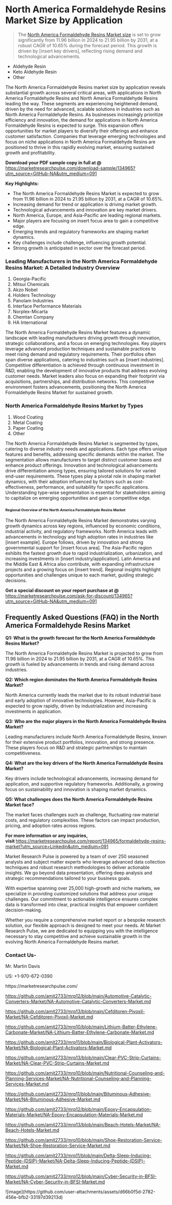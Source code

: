 <h1>North America Formaldehyde Resins Market&nbsp;Size by Application</h1><blockquote><p>The <a href="https://marketresearchpulse.com/download-sample/134965?utm_source=GitHub-NA&amp;utm_medium=091">North America Formaldehyde Resins Market size</a> is set to grow significantly from 11.96 billion in 2024 to 21.95 billion by 2031, at a robust CAGR of 10.65% during the forecast period. This growth is driven by [insert key drivers], reflecting rising demand and technological advancements.</p></blockquote><ul><li>Aldehyde Resin<li> Keto Aldehyde Resin<li> Other</li></ul><p>The North America Formaldehyde Resins market size by application reveals substantial growth across several critical areas, with applications in North America Formaldehyde Resins and North America Formaldehyde Resins leading the way. These segments are experiencing heightened demand, driven by the need for advanced, scalable solutions in industries such as North America Formaldehyde Resins. As businesses increasingly prioritize efficiency and innovation, the demand for applications in North America Formaldehyde Resins is expected to surge. This expansion offers opportunities for market players to diversify their offerings and enhance customer satisfaction. Companies that leverage emerging technologies and focus on niche applications in North America Formaldehyde Resins are positioned to thrive in this rapidly evolving market, ensuring sustained growth and profitability.</p><p><strong>Download your PDF sample copy in full at @ </strong><a href="https://marketresearchpulse.com/download-sample/134965?utm_source=GitHub-NA&amp;utm_medium=091">https://marketresearchpulse.com/download-sample/134965?utm_source=GitHub-NA&amp;utm_medium=091</a></p><p><strong>Key Highlights: </strong></p><ul><li>The North America Formaldehyde Resins Market is expected to grow from 11.96 billion in 2024 to 21.95 billion by 2031, at a CAGR of 10.65%.</li><li>Increasing demand for trend or application is driving market growth.</li><li>Technological advancements and innovation are key market drivers.</li><li>North America, Europe, and Asia-Pacific are leading regional markets.</li><li>Major players are focusing on insert focus area to gain a competitive edge.</li><li>Emerging trends and regulatory frameworks are shaping market dynamics.</li><li>Key challenges include challenge, influencing growth potential.</li><li>Strong growth is anticipated in sector over the forecast period.</li></ul><h3>Leading Manufacturers in the North America Formaldehyde Resins Market: A Detailed Industry Overview</h3><ol><li>Georgia-Pacific</li><li>Mitsui Chemicals</li><li>Akzo Nobel</li><li>Holders Technology</li><li>Panolam Industries</li><li>Interface Performance Materials</li><li>Norplex-Micarta</li><li>Chemtan Company</li><li>HA International</li></ol><div class="flex max-w-full flex-col flex-grow"><div class="min-h-8 text-message flex w-full flex-col items-end gap-2 whitespace-normal break-words [.text-message+&amp;]:mt-5" dir="auto" data-message-author-role="assistant" data-message-id="fd8432e4-4910-450d-b182-61b7bfb0a01f" data-message-model-slug="gpt-4o"><div class="flex w-full flex-col gap-1 empty:hidden first:pt-[3px]"><div class="markdown prose w-full break-words dark:prose-invert light"><p>The North America Formaldehyde Resins Market features a dynamic landscape with leading manufacturers driving growth through innovation, strategic collaborations, and a focus on emerging technologies. Key players leverage advanced production techniques and sustainable practices to meet rising demand and regulatory requirements. Their portfolios often span diverse applications, catering to industries such as [insert industries]. Competitive differentiation is achieved through continuous investment in R&amp;D, enabling the development of innovative products that address evolving customer needs. Market leaders also focus on expanding their footprint via acquisitions, partnerships, and distribution networks. This competitive environment fosters advancements, positioning the North America Formaldehyde Resins Market for sustained growth.</p></div></div></div></div><h3>North America Formaldehyde Resins Market by Types</h3><ol><li>Wood Coating<li> Metal Coating<li> Paper Coating<li> Other</li></ol><div class="flex max-w-full flex-col flex-grow"><div class="min-h-8 text-message flex w-full flex-col items-end gap-2 whitespace-normal break-words [.text-message+&amp;]:mt-5" dir="auto" data-message-author-role="assistant" data-message-id="084470be-0bb7-4664-bddf-5156b4f41249" data-message-model-slug="gpt-4o-mini"><div class="flex w-full flex-col gap-1 empty:hidden first:pt-[3px]"><div class="markdown prose w-full break-words dark:prose-invert light"><p>The North America Formaldehyde Resins Market is segmented by types, catering to diverse industry needs and applications. Each type offers unique features and benefits, addressing specific demands within the market. The segmentation allows manufacturers to target distinct customer bases and enhance product offerings. Innovation and technological advancements drive differentiation among types, ensuring tailored solutions for varied end-user requirements. These types play a pivotal role in shaping market dynamics, with their adoption influenced by factors such as cost-effectiveness, performance, and suitability for specific applications. Understanding type-wise segmentation is essential for stakeholders aiming to capitalize on emerging opportunities and gain a competitive edge.</p></div></div></div></div><h3><span style="font-size: 11px;">Regional Overview of the North America Formaldehyde Resins Market</span></h3><div class="flex max-w-full flex-col flex-grow"><div class="min-h-8 text-message flex w-full flex-col items-end gap-2 whitespace-normal break-words [.text-message+&amp;]:mt-5" dir="auto" data-message-author-role="assistant" data-message-id="e9038762-ce64-4e30-91c9-9bd413514231" data-message-model-slug="gpt-4o-mini"><div class="flex w-full flex-col gap-1 empty:hidden first:pt-[3px]"><div class="markdown prose w-full break-words dark:prose-invert light"><p>The North America Formaldehyde Resins Market demonstrates varying growth dynamics across key regions, influenced by economic conditions, industrial activity, and regulatory frameworks. North America leads with advancements in technology and high adoption rates in industries like [insert example]. Europe follows, driven by innovation and strong governmental support for [insert focus area]. The Asia-Pacific region exhibits the fastest growth due to rapid industrialization, urbanization, and increasing investments in [insert industry/application]. Latin America and the Middle East &amp; Africa also contribute, with expanding infrastructure projects and a growing focus on [insert trend]. Regional insights highlight opportunities and challenges unique to each market, guiding strategic decisions.</p></div></div></div></div><p><strong>Get a special discount on your report purchase at @ </strong><a href="https://marketresearchpulse.com/ask-for-discount/134965?utm_source=GitHub-NA&amp;utm_medium=091">https://marketresearchpulse.com/ask-for-discount/134965?utm_source=GitHub-NA&amp;utm_medium=091</a></p><h2>Frequently Asked Questions (FAQ) in the North America Formaldehyde Resins Market</h2><p><strong>Q1: What is the growth forecast for the North America Formaldehyde Resins Market?</strong></p><p>The North America Formaldehyde Resins Market is projected to grow from 11.96 billion in 2024 to 21.95 billion by 2031, at a CAGR of 10.65%. This growth is fueled by advancements in trends and rising demand across industries.</p><p><strong>Q2: Which region dominates the North America Formaldehyde Resins Market?</strong></p><p>North America currently leads the market due to its robust industrial base and early adoption of innovative technologies. However, Asia-Pacific is expected to grow rapidly, driven by industrialization and increasing investments in application.</p><p><strong>Q3: Who are the major players in the North America Formaldehyde Resins Market?</strong></p><p>Leading manufacturers include North America Formaldehyde Resins, known for their extensive product portfolios, innovation, and strong presence. These players focus on R&amp;D and strategic partnerships to maintain competitiveness.</p><p><strong>Q4: What are the key drivers of the North America Formaldehyde Resins Market?</strong></p><p>Key drivers include technological advancements, increasing demand for application, and supportive regulatory frameworks. Additionally, a growing focus on sustainability and innovation is shaping market dynamics.</p><p><strong>Q5: What challenges does the North America Formaldehyde Resins Market face?</strong></p><p>The market faces challenges such as challenge, fluctuating raw material costs, and regulatory complexities. These factors can impact production, pricing, and adoption rates across regions.</p><p><strong>For more information or any inquiries, visit&nbsp;</strong><a href="https://marketresearchpulse.com/report/134965/formaldehyde-resins-market?utm_source=Linkedin&utm_medium=091">https://marketresearchpulse.com/report/134965/formaldehyde-resins-market?utm_source=Linkedin&utm_medium=091</a></p><p>Market Research Pulse is powered by a team of over 250 seasoned analysts and subject matter experts who leverage advanced data collection techniques and robust research methodologies to deliver actionable insights. We go beyond data presentation, offering deep analysis and strategic recommendations tailored to your business goals.</p><p>With expertise spanning over 25,000 high-growth and niche markets, we specialize in providing customized solutions that address your unique challenges. Our commitment to actionable intelligence ensures complex data is transformed into clear, practical insights that empower confident decision-making.</p><p>Whether you require a comprehensive market report or a bespoke research solution, our flexible approach is designed to meet your needs. At Market Research Pulse, we are dedicated to equipping you with the intelligence necessary to stay competitive and achieve sustainable growth in the evolving North America Formaldehyde Resins market.</p><h3><strong>Contact Us-</strong></h3><p>Mr. Martin Davis</p><p>US: +1-970-672-0390</p><p>https://marketresearchpulse.com/</p><p><a href="https://github.com/amit2733/mrp12/blob/main/Automotive-Catalytic-Converters-Market/NA-Automotive-Catalytic-Converters-Market.md">https://github.com/amit2733/mrp12/blob/main/Automotive-Catalytic-Converters-Market/NA-Automotive-Catalytic-Converters-Market.md</a></p><p><a href="https://github.com/amit2733/mrp13/blob/main/Cefditoren-Pivoxil-Market/NA-Cefditoren-Pivoxil-Market.md">https://github.com/amit2733/mrp13/blob/main/Cefditoren-Pivoxil-Market/NA-Cefditoren-Pivoxil-Market.md</a></p><p><a href="https://github.com/amit2733/mrp10/blob/main/Lithium-Batter-Ethylene-Carbonate-Market/NA-Lithium-Batter-Ethylene-Carbonate-Market.md">https://github.com/amit2733/mrp10/blob/main/Lithium-Batter-Ethylene-Carbonate-Market/NA-Lithium-Batter-Ethylene-Carbonate-Market.md</a></p><p><a href="https://github.com/amit2733/mrp11/blob/main/Biological-Plant-Activators-Market/NA-Biological-Plant-Activators-Market.md">https://github.com/amit2733/mrp11/blob/main/Biological-Plant-Activators-Market/NA-Biological-Plant-Activators-Market.md</a></p><p><a href="https://github.com/amit2733/mrp13/blob/main/Clear-PVC-Strip-Curtains-Market/NA-Clear-PVC-Strip-Curtains-Market.md">https://github.com/amit2733/mrp13/blob/main/Clear-PVC-Strip-Curtains-Market/NA-Clear-PVC-Strip-Curtains-Market.md</a></p><p><a href="https://github.com/amit2733/mrp10/blob/main/Nutritional-Counseling-and-Planning-Services-Market/NA-Nutritional-Counseling-and-Planning-Services-Market.md">https://github.com/amit2733/mrp10/blob/main/Nutritional-Counseling-and-Planning-Services-Market/NA-Nutritional-Counseling-and-Planning-Services-Market.md</a></p><p><a href="https://github.com/amit2733/mrp11/blob/main/Bituminous-Adhesive-Market/NA-Bituminous-Adhesive-Market.md">https://github.com/amit2733/mrp11/blob/main/Bituminous-Adhesive-Market/NA-Bituminous-Adhesive-Market.md</a></p><p><a href="https://github.com/amit2733/mrp12/blob/main/Epoxy-Encapsulation-Materials-Market/NA-Epoxy-Encapsulation-Materials-Market.md">https://github.com/amit2733/mrp12/blob/main/Epoxy-Encapsulation-Materials-Market/NA-Epoxy-Encapsulation-Materials-Market.md</a></p><p><a href="https://github.com/amit2733/mrp13/blob/main/Beach-Hotels-Market/NA-Beach-Hotels-Market.md">https://github.com/amit2733/mrp13/blob/main/Beach-Hotels-Market/NA-Beach-Hotels-Market.md</a></p><p><a href="https://github.com/amit2733/mrp10/blob/main/Shoe-Restoration-Service-Market/NA-Shoe-Restoration-Service-Market.md">https://github.com/amit2733/mrp10/blob/main/Shoe-Restoration-Service-Market/NA-Shoe-Restoration-Service-Market.md</a></p><p><a href="https://github.com/amit2733/mrp11/blob/main/Delta-Sleep-Inducing-Peptide-(DSIP)-Market/NA-Delta-Sleep-Inducing-Peptide-(DSIP)-Market.md">https://github.com/amit2733/mrp11/blob/main/Delta-Sleep-Inducing-Peptide-(DSIP)-Market/NA-Delta-Sleep-Inducing-Peptide-(DSIP)-Market.md</a></p><p><a href="https://github.com/amit2733/mrp12/blob/main/Cyber-Security-in-BFSI-Market/NA-Cyber-Security-in-BFSI-Market.md">https://github.com/amit2733/mrp12/blob/main/Cyber-Security-in-BFSI-Market/NA-Cyber-Security-in-BFSI-Market.md</a></p>
![image](https://github.com/user-attachments/assets/d66b0f5d-2782-456e-bfb2-33197d39213d)
